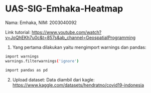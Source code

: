 # UAS-SIG-Emhaka-Heatmap
Nama: Emhaka, NIM: 2003040092

Link tutorial: https://www.youtube.com/watch?v=JoQhEKh7u0c&t=857s&ab_channel=GeospatialProgramming

1. Yang pertama dilakukan yaitu mengimport warnings dan pandas:
```bash
import warnings
warnings.filterwarnings('ignore')
```
```bash
import pandas as pd
```

2. Upload dataset:
Data diambil dari kagle: https://www.kaggle.com/datasets/hendratno/covid19-indonesia


 
